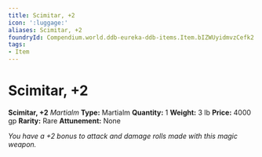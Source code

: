 ```yaml
---
title: Scimitar, +2
icon: ':luggage:'
aliases: Scimitar, +2
foundryId: Compendium.world.ddb-eureka-ddb-items.Item.bIZWUyidmvzCefk2
tags:
- Item
---
```


# Scimitar, +2

**Scimitar, +2**
_Martialm_
**Type:** Martialm
**Quantity:** 1
**Weight:** 3 lb
**Price:** 4000 gp
**Rarity:** Rare
**Attunement:** None

*You have a +2 bonus to attack and damage rolls made with this magic weapon.*